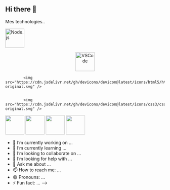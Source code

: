 ## Hi there 👋
Mes technologies..


<img src="https://cdn.jsdelivr.net/gh/devicons/devicon@latest/icons/nodejs/nodejs-plain-wordmark.svg" alt="Node.js" width="60"/> 

<p align="center">
  <img src="https://cdn.jsdelivr.net/gh/devicons/devicon@latest/icons/vscode/vscode-original-wordmark.svg" alt="VSCode" width="60"/>
</p>

                    

            <img src="https://cdn.jsdelivr.net/gh/devicons/devicon@latest/icons/html5/html5-original.svg" />
          

            <img src="https://cdn.jsdelivr.net/gh/devicons/devicon@latest/icons/css3/css3-original.svg" />
          
<img src="https://cdn.jsdelivr.net/gh/devicons/devicon@latest/icons/javascript/javascript-original.svg" width="60" />
<img src="https://cdn.jsdelivr.net/gh/devicons/devicon@latest/icons/react/react-original-wordmark.svg" width="60" />
<img src="https://cdn.jsdelivr.net/gh/devicons/devicon@latest/icons/java/java-original-wordmark.svg" width="60"  /> 
<img src="https://cdn.jsdelivr.net/gh/devicons/devicon@latest/icons/git/git-original-wordmark.svg" width="60" />
                   
          
          
          
          
          

          
          
- 🔭 I’m currently working on ...
- 🌱 I’m currently learning ...
- 👯 I’m looking to collaborate on ...
- 🤔 I’m looking for help with ...
- 💬 Ask me about ...
- 📫 How to reach me: ...
- 😄 Pronouns: ...
- ⚡ Fun fact: ...
-->
